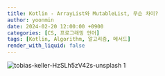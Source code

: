 ```yaml
---
title: Kotlin - ArrayList와 MutableList, 무슨 차이?
author: yoonmin
date: 2024-02-20 12:00:00 +0900
categories: [CS, 프로그래밍 언어]
tags: [Kotlin, Algorithm, 알고리즘, 메서드]
render_with_liquid: false
---
```


![tobias-keller-HzSLh5zV42s-unsplash 1](https://github.com/Yoon-Min/Yoon-Min.github.io/assets/80873132/067632ff-649a-49e4-b204-c58b95d6d4a7)

